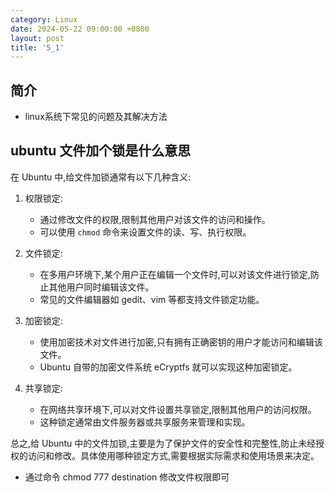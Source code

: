 ```yaml
---
category: Linux
date: 2024-05-22 09:00:00 +0800
layout: post
title: '5_1'
---
```

## 简介

+ linux系统下常见的问题及其解决方法

## ubuntu 文件加个锁是什么意思

在 Ubuntu 中,给文件加锁通常有以下几种含义:

1. 权限锁定:
   - 通过修改文件的权限,限制其他用户对该文件的访问和操作。
   - 可以使用 `chmod` 命令来设置文件的读、写、执行权限。

2. 文件锁定:
   - 在多用户环境下,某个用户正在编辑一个文件时,可以对该文件进行锁定,防止其他用户同时编辑该文件。
   - 常见的文件编辑器如 gedit、vim 等都支持文件锁定功能。

3. 加密锁定:
   - 使用加密技术对文件进行加密,只有拥有正确密钥的用户才能访问和编辑该文件。
   - Ubuntu 自带的加密文件系统 eCryptfs 就可以实现这种加密锁定。

4. 共享锁定:
   - 在网络共享环境下,可以对文件设置共享锁定,限制其他用户的访问权限。
   - 这种锁定通常由文件服务器或共享服务来管理和实现。

总之,给 Ubuntu 中的文件加锁,主要是为了保护文件的安全性和完整性,防止未经授权的访问和修改。具体使用哪种锁定方式,需要根据实际需求和使用场景来决定。

+ 通过命令 chmod 777 destination 修改文件权限即可